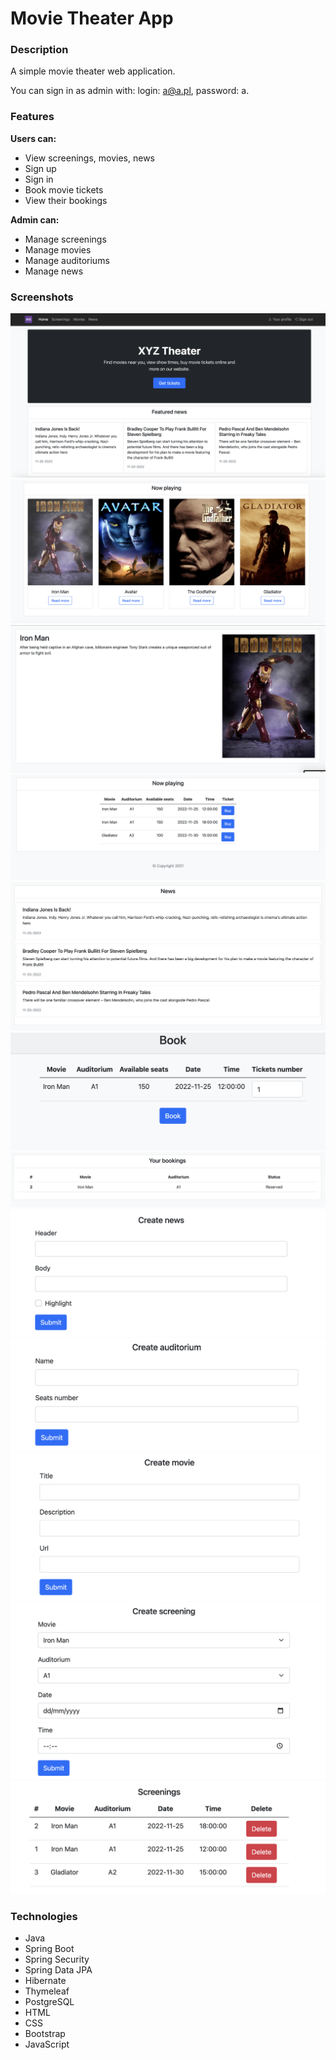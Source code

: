 # Movie Theater App

### Description

A simple movie theater web application.

You can sign in as admin with: login: a@a.pl, password: a.

### Features

**Users can:**
- View screenings, movies, news
- Sign up
- Sign in
- Book movie tickets
- View their bookings

**Admin can:**
- Manage screenings
- Manage movies
- Manage auditoriums
- Manage news

### Screenshots
![](screenshots/1.png)
![](screenshots/2.png)
![](screenshots/3.png)
![](screenshots/4.png)
![](screenshots/5.png)
![](screenshots/6.png)
![](screenshots/7.png)
![](screenshots/8.png)
![](screenshots/9.png)
![](screenshots/10.png)
![](screenshots/11.png)
![](screenshots/12.png)

### Technologies
- Java
- Spring Boot
- Spring Security
- Spring Data JPA
- Hibernate
- Thymeleaf
- PostgreSQL
- HTML
- CSS
- Bootstrap
- JavaScript